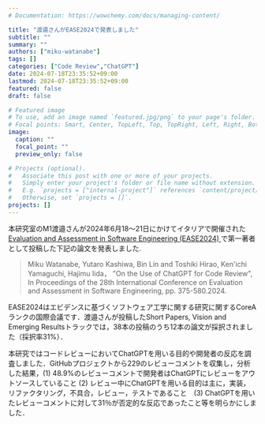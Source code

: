 ```yaml
---
# Documentation: https://wowchemy.com/docs/managing-content/

title: "渡邉さんがEASE2024で発表しました"
subtitle: ""
summary: ""
authors: ["miku-watanabe"]
tags: []
categories: ["Code Review","ChatGPT"]
date: 2024-07-18T23:35:52+09:00
lastmod: 2024-07-18T23:35:52+09:00
featured: false
draft: false

# Featured image
# To use, add an image named `featured.jpg/png` to your page's folder.
# Focal points: Smart, Center, TopLeft, Top, TopRight, Left, Right, BottomLeft, Bottom, BottomRight.
image:
  caption: ""
  focal_point: ""
  preview_only: false

# Projects (optional).
#   Associate this post with one or more of your projects.
#   Simply enter your project's folder or file name without extension.
#   E.g. `projects = ["internal-project"]` references `content/project/deep-learning/index.md`.
#   Otherwise, set `projects = []`.
projects: []
---
```

本研究室のM1渡邉さんが2024年6月18〜21日にかけてイタリアで開催された[Evaluation and Assessment in Software Engineering (EASE2024) ](https://conf.researchr.org/home/ease-2024)で第一著者として投稿した下記の論文を発表しました.

> Miku Watanabe, Yutaro Kashiwa, Bin Lin and Toshiki Hirao, Ken'ichi Yamaguchi, Hajimu Iida，
>"On the Use of ChatGPT for Code Review", In Proceedings of the 28th International Conference on Evaluation and Assessment in Software Engineering, pp. 375-580.2024.

EASE2024はエビデンスに基づくソフトウェア工学に関する研究に関するCoreAランクの国際会議です．渡邉さんが投稿したShort Papers, Vision and Emerging Resultsトラックでは，38本の投稿のうち12本の論文が採択されました（採択率31%）．

本研究ではコードレビューにおいてChatGPTを用いる目的や開発者の反応を調査しました．GitHubプロジェクトから229のレビューコメントを収集し，分析した結果，(1) 48.9%のレビューコメントで開発者はChatGPTにレビューをアウトソースしていること (2) レビュー中にChatGPTを用いる目的は主に，実装，リファクタリング，不具合，レビュー，テストであること　(3) ChatGPTを用いたレビューコメントに対して31％が否定的な反応であったこと等を明らかにしました．
